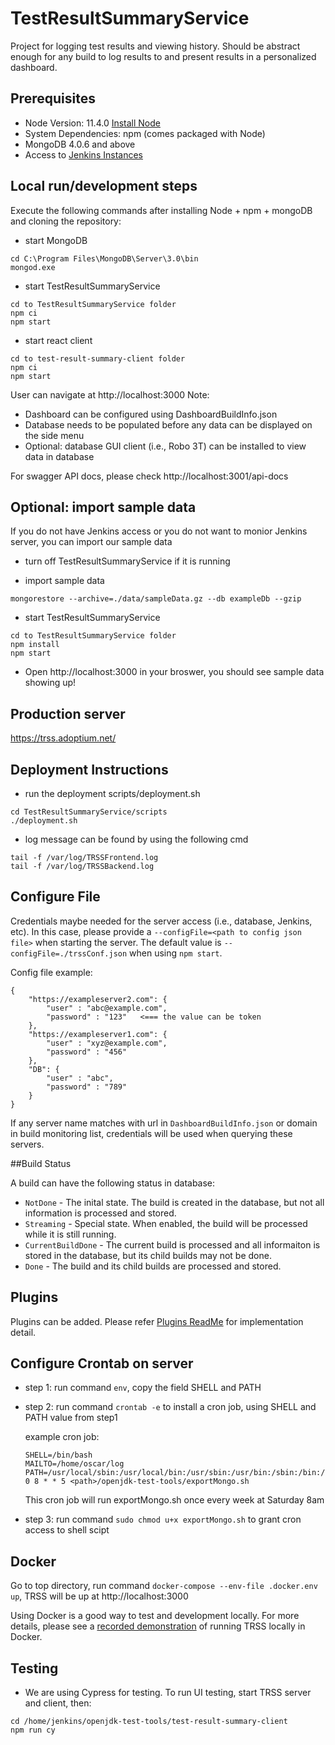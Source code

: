 

# TestResultSummaryService
Project for logging test results and viewing history. Should be abstract enough for any build to log results to and present results in a personalized dashboard.

## Prerequisites
* Node Version: 11.4.0 [Install Node](https://nodejs.org/en/download/)
* System Dependencies: npm (comes packaged with Node)
* MongoDB 4.0.6 and above
* Access to [Jenkins Instances](https://ci.adoptopenjdk.net)

## Local run/development steps
Execute the following commands after installing Node + npm + mongoDB and cloning the repository:
- start MongoDB

```
cd C:\Program Files\MongoDB\Server\3.0\bin
mongod.exe
```

- start TestResultSummaryService

```
cd to TestResultSummaryService folder
npm ci
npm start
```

- start react client

```
cd to test-result-summary-client folder
npm ci
npm start
``` 

User can navigate at http://localhost:3000
Note: 
- Dashboard can be configured using DashboardBuildInfo.json
- Database needs to be populated before any data can be displayed on the side menu
- Optional: database GUI client (i.e., Robo 3T) can be installed to view data in database

For swagger API docs, please check http://localhost:3001/api-docs

## Optional: import sample data
If you do not have Jenkins access or you do not want to monior Jenkins server, you can import our sample data
- turn off TestResultSummaryService if it is running

- import sample data

```
mongorestore --archive=./data/sampleData.gz --db exampleDb --gzip
```

- start TestResultSummaryService

```
cd to TestResultSummaryService folder
npm install
npm start
```

- Open http://localhost:3000 in your broswer, you should see sample data showing up!
## Production server
https://trss.adoptium.net/

## Deployment Instructions
- run the deployment scripts/deployment.sh

```
cd TestResultSummaryService/scripts
./deployment.sh
```


- log message can be found by using the following cmd
```
tail -f /var/log/TRSSFrontend.log
tail -f /var/log/TRSSBackend.log
```

## Configure File
Credentials maybe needed for the server access (i.e., database, Jenkins, etc). In this case, please provide a `--configFile=<path to config json file>` when starting the server. The default value is  `--configFile=./trssConf.json` when using `npm start`.

Config file example:
```
{
	"https://exampleserver2.com": {
		"user" : "abc@example.com",
		"password" : "123"   <=== the value can be token
	},
	"https://exampleserver1.com": {
		"user" : "xyz@example.com",
		"password" : "456"
	},
	"DB": {
		"user" : "abc",
		"password" : "789"
	}
}
```

If any server name matches with url in `DashboardBuildInfo.json` or domain in build monitoring list, credentials will be used when querying these servers.

##Build Status

A build can have the following status in database:

- `NotDone` - The inital state. The build is created in the database, but not all information is processed and stored.
- `Streaming` - Special state. When enabled, the build will be processed while it is still running.
- `CurrentBuildDone` - The current build is processed and all informaiton is stored in the database, but its child builds may not be done.
- `Done` - The build and its child builds are processed and stored.

## Plugins
Plugins can be added. Please refer [Plugins ReadMe](./plugins/README.md) for implementation detail.

## Configure Crontab on server

- step 1: run command `env`, copy the field SHELL and PATH
- step 2: run command `crontab -e` to install a cron job, using SHELL and PATH value from step1

    example cron job: 
    ```
    SHELL=/bin/bash
    MAILTO=/home/oscar/log
    PATH=/usr/local/sbin:/usr/local/bin:/usr/sbin:/usr/bin:/sbin:/bin:/usr/games:/usr/local/games:/snap/bin
    0 8 * * 5 <path>/openjdk-test-tools/exportMongo.sh 
    ```
    This cron job will run exportMongo.sh once every week at Saturday 8am
- step 3: run command `sudo chmod u+x exportMongo.sh` to grant cron access to shell scipt

## Docker
Go to top directory, run command `docker-compose --env-file .docker.env up`, TRSS will be up at http://localhost:3000

Using Docker is a good way to test and development locally.  For more details, please see a [recorded demonstration](https://youtu.be/9Adwk2qkL1A) of running TRSS locally in Docker.

## Testing
* We are using Cypress for testing. To run UI testing, start TRSS server and client, then:
```
cd /home/jenkins/openjdk-test-tools/test-result-summary-client
npm run cy
```



